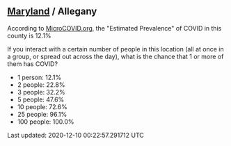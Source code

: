 
## [Maryland](/united-states/maryland) / Allegany

According to [MicroCOVID.org](http://microcovid.org),
the "Estimated Prevalence" of COVID in this county is 12.1%

If you interact with a certain number of people in this location
(all at once in a group, or spread out across the day), what is the chance that
1 or more of them has COVID?

- 1 person: 12.1%
- 2 people: 22.8%
- 3 people: 32.2%
- 5 people: 47.6%
- 10 people: 72.6%
- 25 people: 96.1%
- 100 people: 100.0%

Last updated: 2020-12-10 00:22:57.291712 UTC
